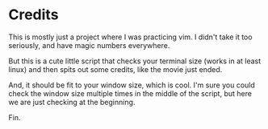 # Credits

This is mostly just a project where I was practicing vim. I didn't take it too seriously, and have magic numbers everywhere.


But this is a cute little script that checks your terminal size (works in at least linux) and then spits out some credits, like the movie just ended.

And, it should be fit to your window size, which is cool. I'm sure you could check the window size multiple times in the middle of the script, but here we are just checking at the beginning.




Fin.
